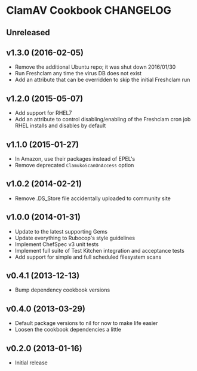 ClamAV Cookbook CHANGELOG
=========================

Unreleased
----------

v1.3.0 (2016-02-05)
-------------------
* Remove the additional Ubuntu repo; it was shut down 2016/01/30
* Run Freshclam any time the virus DB does not exist
* Add an attribute that can be overridden to skip the initial Freshclam run

v1.2.0 (2015-05-07)
-------------------
* Add support for RHEL7
* Add an attribute to control disabling/enabling of the Freshclam cron job
  RHEL installs and disables by default

v1.1.0 (2015-01-27)
-------------------
* In Amazon, use their packages instead of EPEL's
* Remove deprecated `ClamukoScanOnAccess` option

v1.0.2 (2014-02-21)
-------------------
* Remove .DS_Store file accidentally uploaded to community site

v1.0.0 (2014-01-31)
-------------------
* Update to the latest supporting Gems
* Update everything to Rubocop's style guidelines
* Implement ChefSpec v3 unit tests
* Implement full suite of Test Kitchen integration and acceptance tests
* Add support for simple and full scheduled filesystem scans


v0.4.1 (2013-12-13)
-------------------
* Bump dependency cookbook versions

v0.4.0 (2013-03-29)
-------------------
* Default package versions to nil for now to make life easier
* Loosen the cookbook dependencies a little

v0.2.0 (2013-01-16)
-------------------
* Initial release
